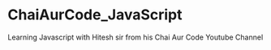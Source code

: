 # ChaiAurCode_JavaScript
 Learning Javascript with Hitesh sir from his Chai Aur Code Youtube Channel 
